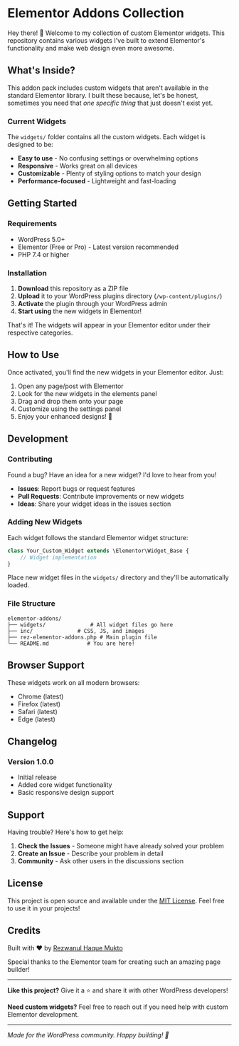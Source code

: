 # Elementor Addons Collection

Hey there! 👋 Welcome to my collection of custom Elementor widgets. This repository contains various widgets I've built to extend Elementor's functionality and make web design even more awesome.

## What's Inside?

This addon pack includes custom widgets that aren't available in the standard Elementor library. I built these because, let's be honest, sometimes you need that *one specific thing* that just doesn't exist yet.

### Current Widgets

The `widgets/` folder contains all the custom widgets. Each widget is designed to be:
- **Easy to use** - No confusing settings or overwhelming options
- **Responsive** - Works great on all devices
- **Customizable** - Plenty of styling options to match your design
- **Performance-focused** - Lightweight and fast-loading

## Getting Started

### Requirements

- WordPress 5.0+
- Elementor (Free or Pro) - Latest version recommended
- PHP 7.4 or higher

### Installation

1. **Download** this repository as a ZIP file
2. **Upload** it to your WordPress plugins directory (`/wp-content/plugins/`)
3. **Activate** the plugin through your WordPress admin
4. **Start using** the new widgets in Elementor!

That's it! The widgets will appear in your Elementor editor under their respective categories.

## How to Use

Once activated, you'll find the new widgets in your Elementor editor. Just:

1. Open any page/post with Elementor
2. Look for the new widgets in the elements panel
3. Drag and drop them onto your page
4. Customize using the settings panel
5. Enjoy your enhanced designs! 🎨

## Development

### Contributing

Found a bug? Have an idea for a new widget? I'd love to hear from you!

- **Issues**: Report bugs or request features
- **Pull Requests**: Contribute improvements or new widgets
- **Ideas**: Share your widget ideas in the issues section

### Adding New Widgets

Each widget follows the standard Elementor widget structure:

```php
class Your_Custom_Widget extends \Elementor\Widget_Base {
    // Widget implementation
}
```

Place new widget files in the `widgets/` directory and they'll be automatically loaded.

### File Structure

```
elementor-addons/
├── widgets/              # All widget files go here
├── inc/              # CSS, JS, and images
├── rez-elementor-addons.php # Main plugin file
└── README.md            # You are here!
```

## Browser Support

These widgets work on all modern browsers:
- Chrome (latest)
- Firefox (latest)
- Safari (latest)
- Edge (latest)

## Changelog

### Version 1.0.0
- Initial release
- Added core widget functionality
- Basic responsive design support

## Support

Having trouble? Here's how to get help:

1. **Check the Issues** - Someone might have already solved your problem
2. **Create an Issue** - Describe your problem in detail
3. **Community** - Ask other users in the discussions section

## License

This project is open source and available under the [MIT License](LICENSE). Feel free to use it in your projects!

## Credits

Built with ❤️ by [Rezwanul Haque Mukto](https://github.com/RezwanulHaqueMukto)

Special thanks to the Elementor team for creating such an amazing page builder!

---

**Like this project?** Give it a ⭐ and share it with other WordPress developers!

**Need custom widgets?** Feel free to reach out if you need help with custom Elementor development.

---

*Made for the WordPress community. Happy building! 🚀*
